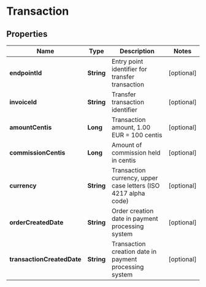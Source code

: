 
# Transaction

## Properties
Name | Type | Description | Notes
------------ | ------------- | ------------- | -------------
**endpointId** | **String** | Entry point identifier for transfer transaction |  [optional]
**invoiceId** | **String** | Transfer transaction identifier |  [optional]
**amountCentis** | **Long** | Transaction amount, 1.00 EUR &#x3D; 100 centis |  [optional]
**commissionCentis** | **Long** | Amount of commission held in centis |  [optional]
**currency** | **String** | Transaction currency, upper case letters (ISO 4217 alpha code) |  [optional]
**orderCreatedDate** | **String** | Order creation date in payment processing system |  [optional]
**transactionCreatedDate** | **String** | Transaction creation date in payment processing system |  [optional]



